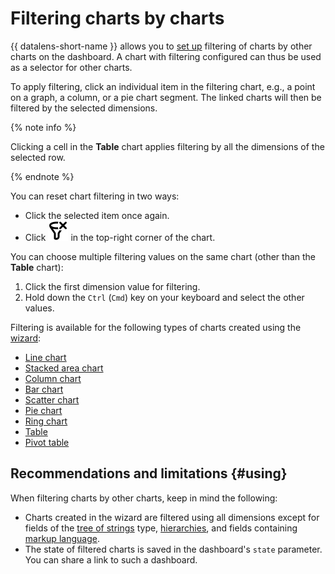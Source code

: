 # Filtering charts by charts

{{ datalens-short-name }} allows you to [set up](../operations/dashboard/add-filtration.md) filtering of charts by other charts on the dashboard. A chart with filtering configured can thus be used as a selector for other charts.

To apply filtering, click an individual item in the filtering chart, e.g., a point on a graph, a column, or a pie chart segment. The linked charts will then be filtered by the selected dimensions.

{% note info %}

Clicking a cell in the **Table** chart applies filtering by all the dimensions of the selected row.

{% endnote %}

You can reset chart filtering in two ways:

* Click the selected item once again.
* Click ![image](../../_assets/datalens/clear-filters.svg) in the top-right corner of the chart.

You can choose multiple filtering values on the same chart (other than the **Table** chart):

1. Click the first dimension value for filtering.
1. Hold down the `Ctrl` (`Cmd`) key on your keyboard and select the other values.

Filtering is available for the following types of charts created using the [wizard](../concepts/chart/dataset-based-charts.md):

* [Line chart](../visualization-ref/line-chart.md)
* [Stacked area chart](../visualization-ref/area-chart.md)
* [Column chart](../visualization-ref/column-chart.md)
* [Bar chart](../visualization-ref/bar-chart.md)
* [Scatter chart](../visualization-ref/scatter-chart.md)
* [Pie chart](../visualization-ref/pie-chart.md)
* [Ring chart](../visualization-ref/ring-chart.md)
* [Table](../visualization-ref/table-chart.md)
* [Pivot table](../visualization-ref/pivot-table-chart.md)


## Recommendations and limitations {#using}

When filtering charts by other charts, keep in mind the following:

* Charts created in the wizard are filtered using all dimensions except for fields of the [tree of strings](../concepts/data-types.md#tree-hierarchy) type, [hierarchies](../operations/chart/add-hierarchy.md), and fields containing [markup language](../function-ref/markup-functions.md).
* The state of filtered charts is saved in the dashboard's `state` parameter. You can share a link to such a dashboard.
